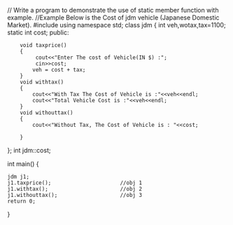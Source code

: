 // Write a program to demonstrate the use of static member function with example.
//Example Below is the Cost of jdm vehicle (Japanese Domestic Market).
#include <iostream>
using namespace std;
class jdm
{
    int veh,wotax,tax=1100;
    static int cost;
    public:             

        void taxprice()
        {
             cout<<"Enter The cost of Vehicle(IN $) :";
             cin>>cost;
            veh = cost + tax;
        }
        void withtax()
        {
            cout<<"With Tax The Cost of Vehicle is :"<<veh<<endl;
            cout<<"Total Vehicle Cost is :"<<veh<<endl;
        }
        void withouttax()
        {
            cout<<"Without Tax, The Cost of Vehicle is : "<<cost;
            
        }
};
int jdm::cost;              

int main()
{

    jdm j1;         
    j1.taxprice();                      //obj 1  
    j1.withtax();                       //obj 2
    j1.withouttax();                    //obj 3
    return 0;
}

